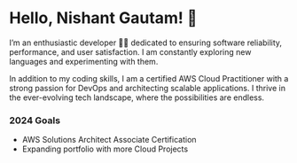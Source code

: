 

# Hello, Nishant Gautam! 👋

I’m an enthusiastic developer 👨‍💻 dedicated to ensuring software reliability, performance, and user satisfaction. I am constantly exploring new languages and experimenting with them. 

In addition to my coding skills, I am a certified AWS Cloud Practitioner with a strong passion for DevOps and architecting scalable applications. I thrive in the ever-evolving tech landscape, where the possibilities are endless.

### 2024 Goals

- AWS Solutions Architect Associate Certification
- Expanding portfolio with more Cloud Projects



